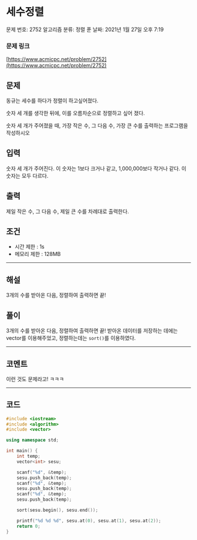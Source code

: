 # 세수정렬

문제 번호: 2752
알고리즘 분류: 정렬
푼 날짜: 2021년 1월 27일 오후 7:19

### 문제 링크

[https://www.acmicpc.net/problem/2752](https://www.acmicpc.net/problem/2752)

## 문제

동규는 세수를 하다가 정렬이 하고싶어졌다.

숫자 세 개를 생각한 뒤에, 이를 오름차순으로 정렬하고 싶어 졌다.

숫자 세 개가 주어졌을 때, 가장 작은 수, 그 다음 수, 가장 큰 수를 출력하는 프로그램을 작성하시오

## 입력

숫자 세 개가 주어진다. 이 숫자는 1보다 크거나 같고, 1,000,000보다 작거나 같다. 이 숫자는 모두 다르다.

## 출력

제일 작은 수, 그 다음 수, 제일 큰 수를 차례대로 출력한다.

## 조건

- 시간 제한 : 1s
- 메모리 제한 : 128MB

---

## 해설

3개의 수를 받아온 다음, 정렬하여 출력하면 끝!

## 풀이

3개의 수를 받아온 다음, 정렬하여 출력하면 끝! 받아온 데이터를 저장하는 데에는 vector를 이용해주었고, 정렬하는데는 `sort()`를 이용하였다. 

---

## 코멘트

이런 것도 문제라고! ㅋㅋㅋ

---

## 코드

```cpp
#include <iostream>
#include <algorithm>
#include <vector>

using namespace std;

int main() {
    int temp;
    vector<int> sesu;

    scanf("%d", &temp);
    sesu.push_back(temp);
    scanf("%d", &temp);
    sesu.push_back(temp);
    scanf("%d", &temp);
    sesu.push_back(temp);

    sort(sesu.begin(), sesu.end());

    printf("%d %d %d", sesu.at(0), sesu.at(1), sesu.at(2));
    return 0;
}
```